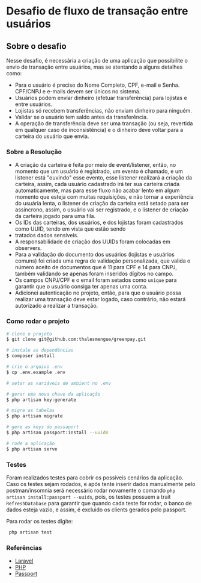# Desafio de fluxo de transação entre usuários

## Sobre o desafio

Nesse desafio, é necessária a criação de uma aplicação que possibilite o envio de transação entre usuários,
mas se atentando a alguns detalhes como:

- Para o usuário é preciso do Nome Completo, CPF, e-mail e Senha. CPF/CNPJ e e-mails devem ser únicos no sistema.
- Usuários podem enviar dinheiro (efetuar transferência) para lojistas e entre usuários.
- Lojistas só recebem transferências, não enviam dinheiro para ninguém.
- Validar se o usuário tem saldo antes da transferência.
- A operação de transferência deve ser uma transação (ou seja, revertida em qualquer caso de inconsistência) e o dinheiro deve 
voltar para a carteira do usuário que envia.

### Sobre a Resolução

- A criação da carteira é feita por meio de event/listener, então, no momento que um usuário é registrado,
um evento é chamado, e um listener está "ouvindo" esse evento, esse listener realizará a criação da carteira,
assim, cada usuário cadastrado irá ter sua carteira criada automaticamente, mas para esse fluxo não acabar lento em
algum momento
que esteja com muitas requisições, e não tornar a experiência do usuária lenta, o listener de criação da carteira está
setado para
ser assíncrono, assim, o usuário vai ser registrado, e o listener de criação da carteira jogado para uma fila.
- Os IDs das carteiras, dos usuários, e dos lojistas foram cadastrados como UUID, tendo em vista que estão sendo
- tratados dados sensíveis.
- A responsabilidade de criação dos UUIDs foram colocadas em observers.
- Para a validação do documento dos usuários (lojistas e usuários comuns) foi criada uma regra de validação personalizada,
que valida o número aceito de documentos que é 11 para CPF e 14 para CNPJ, também validando se apenas foram inseridos
dígitos no campo.
- Os campos CNPJ/CPF e o email foram setados como ```unique``` para garantir que o usuário consiga ter apenas uma conta.
- Adicionei autenticação no projeto, então, para que o usuário possa realizar uma transação deve estar logado, caso contrário,
não estará autorizado a realizar a transação.

### Como rodar o projeto
```bash
# clone o projeto
$ git clone git@github.com:thalesmengue/greenpay.git

# instale as dependências
$ composer install

# crie o arquivo .env
$ cp .env.example .env

# setar as variáveis de ambient no .env

# gerar uma nova chave da aplicação
$ php artisan key:generate

# migre as tabelas
$ php artisan migrate

# gere as keys do passaport
$ php artisan passport:install --uuids

# rode a aplicação
$ php artisan serve
```

### Testes
Foram realizados testes para cobrir os possíveis cenários da aplicação.
Caso os testes sejam rodados, e após tente inserir dados manualmente pelo postman/insomnia será necessário rodar novamente
o comando ```php artisan install:passport --uuids```, pois, os testes possuem a trait ```RefreshDatabase``` para garantir
que quando cada teste for rodar, o banco de dados esteja vazio, e assim, é excluido os clients gerados pelo passport.

Para rodar os testes digite:
```bash
 php artisan test
```

### Referências
- [Laravel](https://laravel.com/docs/9.x/installation)
- [PHP](https://www.php.net/)
- [Passport](https://laravel.com/docs/9.x/passport)
